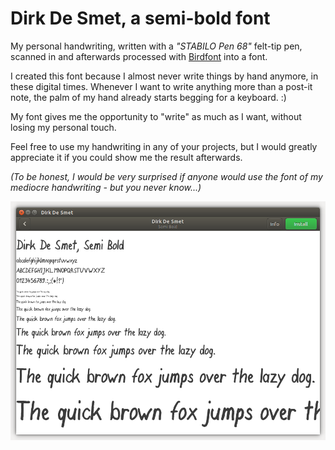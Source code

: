 # Dirk De Smet, a semi-bold font
My personal handwriting, written with a _"STABILO Pen 68"_ felt-tip pen, scanned in and afterwards processed with [Birdfont](https://birdfont.org) into a font.

I created this font because I almost never write things by hand anymore, in these digital times.
Whenever I want to write anything more than a post-it note, the palm of my hand already starts begging for a keyboard. :)

My font gives me the opportunity to "write" as much as I want, without losing my personal touch.

Feel free to use my handwriting in any of your projects, but I would greatly appreciate it if you could show me the result afterwards.

_(To be honest, I would be very surprised if anyone would use the font of my mediocre handwriting - but you never know...)_

![Preview of the Dirk De Smet font](font-preview.png)